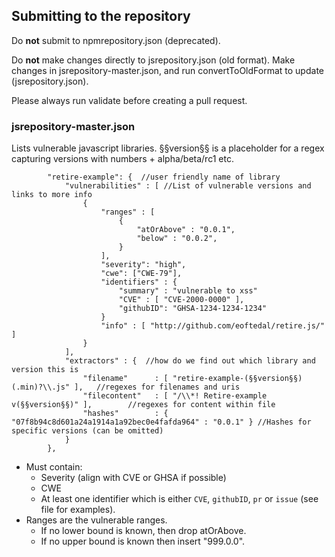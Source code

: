 ## Submitting to the repository

Do **not** submit to npmrepository.json (deprecated).

Do **not** make changes directly to jsrepository.json (old format). Make changes in jsrepository-master.json, and run convertToOldFormat to update (jsrepository.json).

Please always run validate before creating a pull request.

### jsrepository-master.json

Lists vulnerable javascript libraries. §§version§§ is a placeholder for a regex capturing versions with numbers + alpha/beta/rc1 etc.

```
		"retire-example": {  //user friendly name of library
			"vulnerabilities" : [ //List of vulnerable versions and links to more info
				{
					"ranges" : [
						{
							"atOrAbove" : "0.0.1",
							"below" : "0.0.2",
						}
					],
					"severity": "high",
					"cwe": ["CWE-79"],
					"identifiers" : {
						"summary" : "vulnerable to xss"
						"CVE" : [ "CVE-2000-0000" ],
						"githubID": "GHSA-1234-1234-1234"
					}
					"info" : [ "http://github.com/eoftedal/retire.js/" ]
				}
			],
			"extractors" : {  //how do we find out which library and version this is
				"filename"		: [ "retire-example-(§§version§§)(.min)?\\.js" ],	//regexes for filenames and uris
				"filecontent"	: [ "/\\*! Retire-example v(§§version§§)" ],		//regexes for content within file
				"hashes"		: { "07f8b94c8d601a24a1914a1a92bec0e4fafda964" : "0.0.1" } //Hashes for specific versions (can be omitted)
			}
		},
```

- Must contain:
  - Severity (align with CVE or GHSA if possible)
  - CWE
  - At least one identifier which is either `CVE`, `githubID`, `pr` or `issue` (see file for examples).
- Ranges are the vulnerable ranges.
  - If no lower bound is known, then drop atOrAbove.
  - If no upper bound is known then insert "999.0.0".
